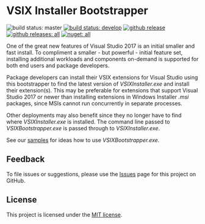 VSIX Installer Bootstrapper
===========================

![build status: master](https://devdiv.visualstudio.com/DevDiv/_apis/build/status/Setup/Setup-VSIXBootstrapper-CI?branchName=master&label=master)
[![build status: develop](https://dev.azure.com/azure-public/vssetup/_apis/build/status/Microsoft.vsixbootstrapper?branchName=develop&label=develop)](https://dev.azure.com/azure-public/vssetup/_build/latest?definitionId=19?branchName=develop)
[![github release](https://img.shields.io/github/release/Microsoft/vsixbootstrapper.svg?logo=github)](https://github.com/Microsoft/vsixbootstrapper/releases/latest)
[![github releases: all](https://img.shields.io/github/downloads/Microsoft/vsixbootstrapper/total.svg?logo=github&label=github)](https://github.com/Microsoft/vsixbootstrapper/releases)
[![nuget: all](https://img.shields.io/nuget/dt/vsixbootstrapper.svg?label=nuget)](https://nuget.org/packages/vsixbootstrapper)

One of the great new features of Visual Studio 2017 is an initial smaller and fast install. To compliment a smaller - but powerful - initial feature set, installing additional workloads and components on-demand is supported for both end users and package developers.

Package developers can install their VSIX extensions for Visual Studio using this bootstrapper to find the latest version of _VSIXInstaller.exe_ and install their extension(s). This may be preferable for extensions that support Visual Studio 2017 or newer than installing extensions in Windows Installer _.msi_ packages, since MSIs cannot run concurrently in separate processes.

Other deployments may also benefit since they no longer have to find where _VSIXInstaller.exe_ is installed. The command line passed to _VSIXBootstrapper.exe_ is passed through to _VSIXInstaller.exe_.

See our [samples](https://github.com/Microsoft/vsixbootstrapper/wiki/Samples) for ideas how to use _VSIXBootstrapper.exe_.

## Feedback

To file issues or suggestions, please use the [Issues][] page for this project on GitHub.

## License

This project is licensed under the [MIT license](LICENSE.txt).

  [issues]: https://github.com/Microsoft/vsixbootstrapper/issues
  [wix]: http://wixtoolset.org
